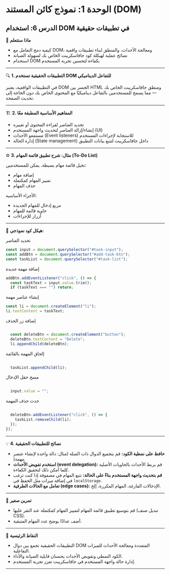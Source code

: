 # الوحدة 1: نموذج كائن المستند (DOM)

## الدرس 6: استخدام DOM في تطبيقات حقيقية


🧠 **ماذا ستتعلم**
*	كيفية دمج التعامل مع DOM، ومعالجة الأحداث، والمنطق لبناء تطبيقات واقعية
*	نصائح عملية لهيكلة كود جافاسكريبت الخاص بك لسهولة الصيانة
*	استخدام DOM بكفاءة لتحسين تجربة المستخدم

---

🔍 **1. التطبيقات الحقيقية تستخدم DOM للتفاعل الديناميكي**

في التطبيقات الواقعية، يعتبر DOM الجسر بين HTML ومنطق جافاسكريبت الخاص بك — مما يسمح للمستخدمين بالتفاعل ديناميكيًا مع المحتوى الخاص بك دون الحاجة إلى تحديث الصفحة.

---

🏗️ **2. المفاهيم الأساسية المطبقة معًا**
*	تحديد العناصر لقراءة المحتوى أو تغييره
*	إنشاء/إزالة العناصر لتحديث واجهة المستخدم (UI)
*	مستمعو الأحداث (Event listeners) للاستجابة لإجراءات المستخدم
*	إدارة الحالة (State management) داخل جافاسكريبت لتتبع بيانات التطبيق

---

⚙️ **3. مثال: شرح تطبيق قائمة المهام (To-Do List)**

تخيل قائمة مهام بسيطة. يمكن للمستخدمين:
*	إضافة مهام
*	تمييز المهام كمكتملة
*	حذف المهام

الأجزاء الأساسية:
*	مربع إدخال للمهام الجديدة
*	حاوية قائمة للمهام
*	أزرار للإجراءات

---

📝 **هيكل كود نموذجي:**

تحديد العناصر

```javascript
const input = document.querySelector("#task-input");
const addBtn = document.querySelector("#add-task-btn");
const taskList = document.querySelector("#task-list");
```
إضافة مهمة جديدة

```javascript
addBtn.addEventListener("click", () => {
  const taskText = input.value.trim();
  if (taskText === "") return;
```
إنشاء عناصر مهمة

  ```javascript
  const li = document.createElement("li");
  li.textContent = taskText;
```

إضافة زر الحذف
```javascript

  const deleteBtn = document.createElement("button");
  deleteBtn.textContent = "Delete";
  li.appendChild(deleteBtn);
```
إلحاق المهمة بالقائمة
```javascript
  
  taskList.appendChild(li);
  ```
مسح حقل الإدخال
```javascript
  
  input.value = "";
```
حدث حذف المهمة
```javascript
  
  deleteBtn.addEventListener("click", () => {
    taskList.removeChild(li);
  });
});
```

---

💡 **4. نصائح للتطبيقات الحقيقية**
*	**حافظ على نمطية الكود:** قم بتجميع الدوال ذات الصلة (مثال: دالة واحدة لإنشاء عنصر مهمة).
*	**استخدم تفويض الأحداث (event delegation):** قم بربط الأحداث بالحاويات الأصلية كلما أمكن ذلك لتحقيق الكفاءة.
*	**قم بتحديث واجهة المستخدم بناءً على الحالة:** تتبع المهام في مصفوفة إذا كنت ترغب في إضافة ميزات مثل الحفظ في `localStorage`.
*	**تعامل مع الحالات الطرفية (edge cases):** الإدخالات الفارغة، المهام المكررة، إلخ.

---

🧪 **تمرين صغير**
*	قم بتوسيع تطبيق قائمة المهام لتمييز المهام كمكتملة عند النقر عليها (تبديل صنف CSS).
*	أضف عدادًا يوضح عدد المهام المتبقية.

---

🧠 **النقاط الرئيسية**
*	التطبيقات الحقيقية تجمع بين دوال DOM المتعددة ومعالجة الأحداث للميزات التفاعلية.
*	الكود النمطي وتفويض الأحداث يحسنان قابلية الصيانة والأداء.
*	إدارة حالة واجهة المستخدم في جافاسكريبت تعزز تجربة المستخدم.

---
